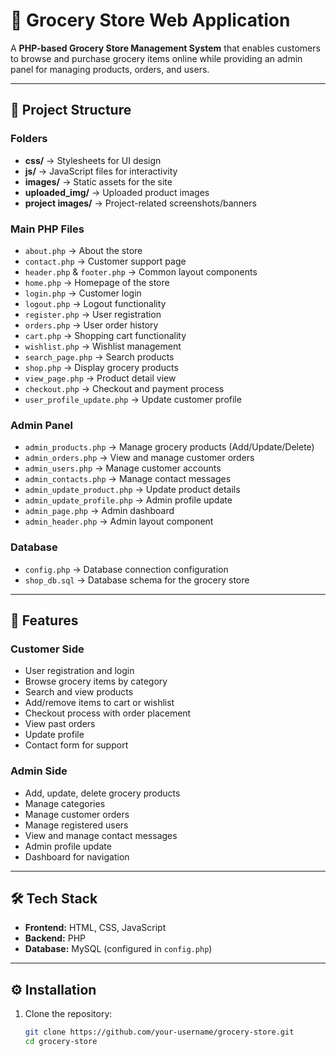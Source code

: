 # 🛒 Grocery Store Web Application

A **PHP-based Grocery Store Management System** that enables customers to browse and purchase grocery items online while providing an admin panel for managing products, orders, and users.

---

## 📂 Project Structure

### Folders
- **css/** → Stylesheets for UI design  
- **js/** → JavaScript files for interactivity  
- **images/** → Static assets for the site  
- **uploaded_img/** → Uploaded product images  
- **project images/** → Project-related screenshots/banners  

### Main PHP Files
- `about.php` → About the store  
- `contact.php` → Customer support page  
- `header.php` & `footer.php` → Common layout components  
- `home.php` → Homepage of the store  
- `login.php` → Customer login  
- `logout.php` → Logout functionality  
- `register.php` → User registration  
- `orders.php` → User order history  
- `cart.php` → Shopping cart functionality  
- `wishlist.php` → Wishlist management  
- `search_page.php` → Search products  
- `shop.php` → Display grocery products  
- `view_page.php` → Product detail view  
- `checkout.php` → Checkout and payment process  
- `user_profile_update.php` → Update customer profile  

### Admin Panel
- `admin_products.php` → Manage grocery products (Add/Update/Delete)  
- `admin_orders.php` → View and manage customer orders  
- `admin_users.php` → Manage customer accounts  
- `admin_contacts.php` → Manage contact messages  
- `admin_update_product.php` → Update product details  
- `admin_update_profile.php` → Admin profile update  
- `admin_page.php` → Admin dashboard  
- `admin_header.php` → Admin layout component  

### Database
- `config.php` → Database connection configuration  
- `shop_db.sql` → Database schema for the grocery store  

---

## 🚀 Features

### Customer Side  
- User registration and login  
- Browse grocery items by category  
- Search and view products  
- Add/remove items to cart or wishlist  
- Checkout process with order placement  
- View past orders  
- Update profile  
- Contact form for support  

### Admin Side  
- Add, update, delete grocery products  
- Manage categories  
- Manage customer orders  
- Manage registered users  
- View and manage contact messages  
- Admin profile update  
- Dashboard for navigation  

---

## 🛠️ Tech Stack

- **Frontend:** HTML, CSS, JavaScript  
- **Backend:** PHP  
- **Database:** MySQL (configured in `config.php`)  

---

## ⚙️ Installation

1. Clone the repository:
   ```bash
   git clone https://github.com/your-username/grocery-store.git
   cd grocery-store

